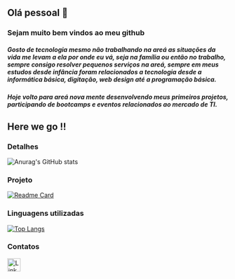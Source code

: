 ## Olá pessoal 👋

### Sejam muito bem vindos ao meu github

##### Gosto de tecnologia mesmo não trabalhando na areá as situações da vida me levam a ela por onde eu vá, seja na família ou então no trabalho, sempre consigo resolver pequenos serviços na areá, sempre em meus estudos desde infância foram relacionados a tecnologia desde a informática básica, digitação, web design até a programação básica.
##### Hoje volto para areá nova mente desenvolvendo meus primeiros projetos, participando de bootcamps e eventos relacionados ao mercado de TI.

## Here we go !!

### Detalhes
![Anurag's GitHub stats](https://github-readme-stats.vercel.app/api?username=kaiohenrique1&show_icons=true&theme=radical)

### Projeto
[![Readme Card](https://github-readme-stats.vercel.app/api/pin/?username=kaiohenrique1&repo=Tik-tok-clone)](https://github.com/anuraghazra/github-readme-stats)

### Linguagens utilizadas
[![Top Langs](https://github-readme-stats.vercel.app/api/top-langs/?username=kaiohenrique1)](https://github.com/anuraghazra/github-readme-stats)

### Contatos
[<img src='https://img.shields.io/badge/Linkedin-0077b5?style=for=the=badge&logo=linkedin&logoColor=white' alt='Linkedin' height='30'>](https://www.linkedin.com/in/kaio-henrique-567240181/)
